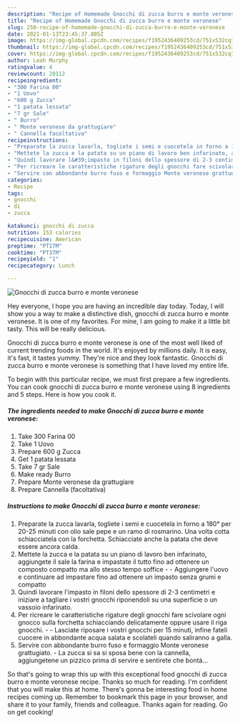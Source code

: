 ```yaml
---
description: "Recipe of Homemade Gnocchi di zucca burro e monte veronese"
title: "Recipe of Homemade Gnocchi di zucca burro e monte veronese"
slug: 250-recipe-of-homemade-gnocchi-di-zucca-burro-e-monte-veronese
date: 2021-01-13T23:45:37.805Z
image: https://img-global.cpcdn.com/recipes/f1952436409253cd/751x532cq70/gnocchi-di-zucca-burro-e-monte-veronese-recipe-main-photo.jpg
thumbnail: https://img-global.cpcdn.com/recipes/f1952436409253cd/751x532cq70/gnocchi-di-zucca-burro-e-monte-veronese-recipe-main-photo.jpg
cover: https://img-global.cpcdn.com/recipes/f1952436409253cd/751x532cq70/gnocchi-di-zucca-burro-e-monte-veronese-recipe-main-photo.jpg
author: Leah Murphy
ratingvalue: 4
reviewcount: 20112
recipeingredient:
- "300 Farina 00"
- "1 Uovo"
- "600 g Zucca"
- "1 patata lessata"
- "7 gr Sale"
- " Burro"
- " Monte veronese da grattugiare"
- " Cannella facoltativa"
recipeinstructions:
- "Preparate la zucca lavarla, togliete i semi e cuocetela in forno a 180° per 20-25 minuti con olio sale pepe e un ramo di rosmarino. Una volta cotta schiacciatela con la forchetta. Schiacciate anche la patata che deve essere ancora calda."
- "Mettete la zucca e la patata su un piano di lavoro ben infarinato, aggiungete il sale la farina e impastate il tutto fino ad ottenere un composto compatto ma allo stesso tempo soffice   Aggiungere l&#39;uovo e continuare ad impastare fino ad ottenere un impasto senza grumi e compatto"
- "Quindi lavorare l&#39;impasto in filoni dello spessore di 2-3 centimetri e iniziare a tagliare i vostri gnocchi riponendoli su una superficie o un vassoio infarinato."
- "Per ricreare le caratteristiche rigature degli gnocchi fare scivolare ogni gnocco sulla forchetta schiacciando delicatamente oppure usare il riga gnocchi.  Lasciate riposare i vostri gnocchi per 15 minuti, infine fateli cuocere in abbondante acqua salata e scolateli quando saliranno a galla."
- "Servire con abbondante burro fuso e formaggio Monte veronese grattugiato. La zucca si sa si sposa bene con la cannella, aggiungetene un pizzico prima di servire e sentirete che bontà..."
categories:
- Recipe
tags:
- gnocchi
- di
- zucca

katakunci: gnocchi di zucca 
nutrition: 153 calories
recipecuisine: American
preptime: "PT17M"
cooktime: "PT37M"
recipeyield: "1"
recipecategory: Lunch

---
```



![Gnocchi di zucca burro e monte veronese](https://img-global.cpcdn.com/recipes/f1952436409253cd/751x532cq70/gnocchi-di-zucca-burro-e-monte-veronese-recipe-main-photo.jpg)

Hey everyone, I hope you are having an incredible day today. Today, I will show you a way to make a distinctive dish, gnocchi di zucca burro e monte veronese. It is one of my favorites. For mine, I am going to make it a little bit tasty. This will be really delicious.

Gnocchi di zucca burro e monte veronese is one of the most well liked of current trending foods in the world. It's enjoyed by millions daily. It is easy, it's fast, it tastes yummy. They're nice and they look fantastic. Gnocchi di zucca burro e monte veronese is something that I have loved my entire life.




To begin with this particular recipe, we must first prepare a few ingredients. You can cook gnocchi di zucca burro e monte veronese using 8 ingredients and 5 steps. Here is how you cook it.

<!--inarticleads1-->

##### The ingredients needed to make Gnocchi di zucca burro e monte veronese:

1. Take 300 Farina 00
1. Take 1 Uovo
1. Prepare 600 g Zucca
1. Get 1 patata lessata
1. Take 7 gr Sale
1. Make ready  Burro
1. Prepare  Monte veronese da grattugiare
1. Prepare  Cannella (facoltativa)




<!--inarticleads2-->

##### Instructions to make Gnocchi di zucca burro e monte veronese:

1. Preparate la zucca lavarla, togliete i semi e cuocetela in forno a 180° per 20-25 minuti con olio sale pepe e un ramo di rosmarino. Una volta cotta schiacciatela con la forchetta. Schiacciate anche la patata che deve essere ancora calda.
1. Mettete la zucca e la patata su un piano di lavoro ben infarinato, aggiungete il sale la farina e impastate il tutto fino ad ottenere un composto compatto ma allo stesso tempo soffice -   - Aggiungere l&#39;uovo e continuare ad impastare fino ad ottenere un impasto senza grumi e compatto
1. Quindi lavorare l&#39;impasto in filoni dello spessore di 2-3 centimetri e iniziare a tagliare i vostri gnocchi riponendoli su una superficie o un vassoio infarinato.
1. Per ricreare le caratteristiche rigature degli gnocchi fare scivolare ogni gnocco sulla forchetta schiacciando delicatamente oppure usare il riga gnocchi. -  - Lasciate riposare i vostri gnocchi per 15 minuti, infine fateli cuocere in abbondante acqua salata e scolateli quando saliranno a galla.
1. Servire con abbondante burro fuso e formaggio Monte veronese grattugiato. - La zucca si sa si sposa bene con la cannella, aggiungetene un pizzico prima di servire e sentirete che bontà...




So that's going to wrap this up with this exceptional food gnocchi di zucca burro e monte veronese recipe. Thanks so much for reading. I'm confident that you will make this at home. There's gonna be interesting food in home recipes coming up. Remember to bookmark this page in your browser, and share it to your family, friends and colleague. Thanks again for reading. Go on get cooking!
